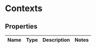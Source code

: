 # Contexts

## Properties
Name | Type | Description | Notes
------------ | ------------- | ------------- | -------------
